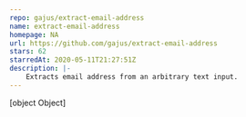 ```yaml
---
repo: gajus/extract-email-address
name: extract-email-address
homepage: NA
url: https://github.com/gajus/extract-email-address
stars: 62
starredAt: 2020-05-11T21:27:51Z
description: |-
    Extracts email address from an arbitrary text input.
---
```


[object Object]
